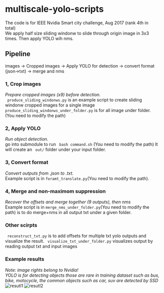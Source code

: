 # multiscale-yolo-scripts
The code is for IEEE Nvidia Smart city challenge, Aug 2017 (rank 4th in total)  
We apply half size sliding windonw to slide through origin image in 3x3 times. Then apply YOLO wih nms.  


## Pipeline
images -> Cropped images -> Apply YOLO for detection -> convert format (json->txt) -> merge and nms

### 1, Crop images
*Prepare cropped images (x9) before detection.*  
``` produce_sliding_windonws.py``` is an example script to create sliding windonw cropped images for a single image
``` produce_sliding_windonws_under_folder.py``` is for all image under folder. (You need to modify the path)
### 2, Apply YOLO
*Run object detection.*  
go into submodule to run 
``` bash command.sh``` (You need to modify the path) It will create an ``` out/``` folder under your input folder.

### 3, Convert format
*Convert outputs from .json to .txt.*  
Example script is in ``` foramt_translate.py ```(You need to modify the path).

### 4, Merge and non-maximom suppression
*Recover the offsets and merge together (9 outputs), then nms*  
Example script is in ``` merge_nms_under_folder.py ```(You need to modify the path) is to do merge+nms in all output txt under a given folder.

### Other scirpts
 ``` reconstruct_txt.py``` is to add offsets for multiple txt yolo outputs and visualize the result.
 ``` visualize_txt_under_folder.py``` visualizes output by reading output txt and input images
 
### Example results
*Note: image rights belong to Nvidia!*  
*YOLO is for detecting objects those are rare in training dataset such as bus, bike, motocycle, the common objects such as car, suv are detected by SSD*
![resutl1](https://github.com/adwin5/multiscale-yolo-scripts/blob/master/example.jpg)
![resutl2](https://github.com/adwin5/multiscale-yolo-scripts/blob/master/example2.jpg)

